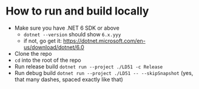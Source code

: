 # How to run and build locally

- Make sure you have .NET 6 SDK or above
  - `dotnet --version` should show `6.x.yyy`
  - if not, go get it: https://dotnet.microsoft.com/en-us/download/dotnet/6.0
- Clone the repo
- `cd` into the root of the repo
- Run release build `dotnet run --project ./LD51 -c Release`
- Run debug build `dotnet run --project ./LD51 -- --skipSnapshot` (yes, that many dashes, spaced exactly like that)
